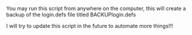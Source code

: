You may run this script from anywhere on the computer, this will create a backup of the login.defs file titled BACKUPlogin.defs

I will try to update this script in the future to automate more things!!!
